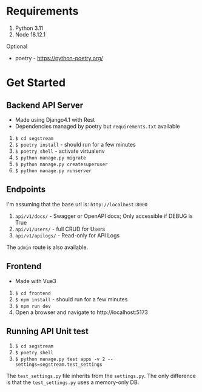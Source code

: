 # Requirements
1. Python 3.11
2. Node 18.12.1

Optional
- poetry - https://python-poetry.org/

# Get Started

## Backend API Server
- Made using Django4.1 with Rest
- Dependencies managed by poetry but `requirements.txt` available

1. `$ cd segstream`
2. `$ poetry install` - should run for a few minutes
3. `$ poetry shell` - activate virtualenv
4. `$ python manage.py migrate`
5. `$ python manage.py createsuperuser`
6. `$ python manage.py runserver`

## Endpoints
I'm assuming that the base url is: `http://localhost:8000`

1. `api/v1/docs/` - Swagger or OpenAPI docs; Only accessible if DEBUG is True
2. `api/v1/users/` - full CRUD for Users
3. `api/v1/apilogs/` - Read-only for API Logs

The `admin` route is also available.

## Frontend
- Made with Vue3

1. `$ cd frontend`
2. `$ npm install` - should run for a few minutes
3. `$ npm run dev`
4. Open a browser and navigate to http://localhost:5173

## Running API Unit test
1. `$ cd segstream`
2. `$ poetry shell`
3. `$ python manage.py test apps -v 2 --settings=segstream.test_settings`

The `test_settings.py` file inherits from the `settings.py`. The only difference
is that the `test_settings.py` uses a memory-only DB.


